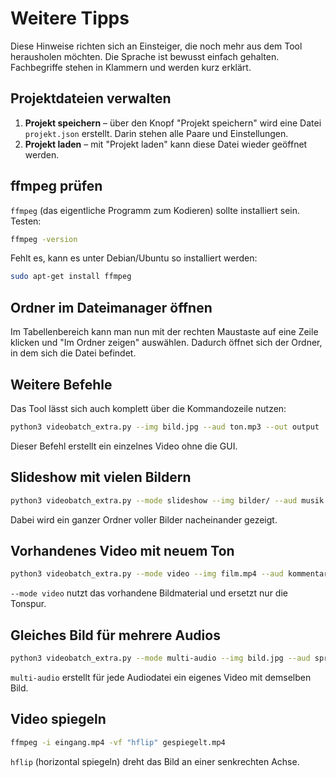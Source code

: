 # Weitere Tipps

Diese Hinweise richten sich an Einsteiger, die noch mehr aus dem Tool herausholen möchten. Die Sprache ist bewusst einfach gehalten. Fachbegriffe stehen in Klammern und werden kurz erklärt.

## Projektdateien verwalten

1. **Projekt speichern** – über den Knopf "Projekt speichern" wird eine Datei `projekt.json` erstellt. Darin stehen alle Paare und Einstellungen.
2. **Projekt laden** – mit "Projekt laden" kann diese Datei wieder geöffnet werden.

## ffmpeg prüfen

`ffmpeg` (das eigentliche Programm zum Kodieren) sollte installiert sein. Testen:

```bash
ffmpeg -version
```

Fehlt es, kann es unter Debian/Ubuntu so installiert werden:

```bash
sudo apt-get install ffmpeg
```

## Ordner im Dateimanager öffnen

Im Tabellenbereich kann man nun mit der rechten Maustaste auf eine Zeile klicken und "Im Ordner zeigen" auswählen. Dadurch öffnet sich der Ordner, in dem sich die Datei befindet.

## Weitere Befehle

Das Tool lässt sich auch komplett über die Kommandozeile nutzen:

```bash
python3 videobatch_extra.py --img bild.jpg --aud ton.mp3 --out output
```

Dieser Befehl erstellt ein einzelnes Video ohne die GUI.

## Slideshow mit vielen Bildern
```bash
python3 videobatch_extra.py --mode slideshow --img bilder/ --aud musik.mp3 --out output
```
Dabei wird ein ganzer Ordner voller Bilder nacheinander gezeigt.

## Vorhandenes Video mit neuem Ton
```bash
python3 videobatch_extra.py --mode video --img film.mp4 --aud kommentar.mp3 --out output
```
`--mode video` nutzt das vorhandene Bildmaterial und ersetzt nur die Tonspur.

## Gleiches Bild für mehrere Audios
```bash
python3 videobatch_extra.py --mode multi-audio --img bild.jpg --aud sprache*.mp3 --out output
```
`multi-audio` erstellt für jede Audiodatei ein eigenes Video mit demselben Bild.

## Video spiegeln
```bash
ffmpeg -i eingang.mp4 -vf "hflip" gespiegelt.mp4
```
`hflip` (horizontal spiegeln) dreht das Bild an einer senkrechten Achse.
